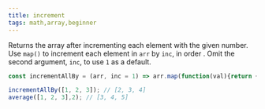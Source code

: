 ```yaml
---
title: increment
tags: math,array,beginner
---
```


Returns the array after incrementing each element with the given number.
Use `map()` to increment each element in `arr` by `inc`, in order .
Omit the second argument, `inc`, to use `1` as a default.


```js
const incrementAllBy = (arr, inc = 1) => arr.map(function(val){return ++val;});
```

```js
incrementAllBy([1, 2, 3]); // [2, 3, 4]
average([1, 2, 3],2); // [3, 4, 5]
```